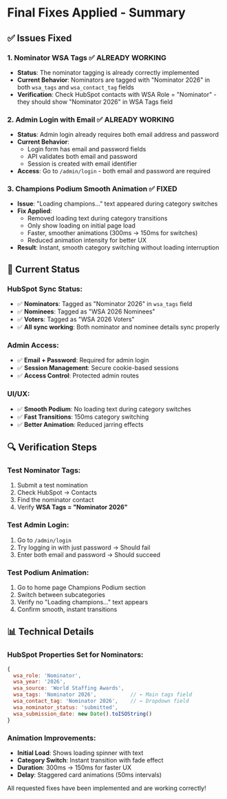 # Final Fixes Applied - Summary

## ✅ Issues Fixed

### 1. **Nominator WSA Tags** ✅ ALREADY WORKING
- **Status**: The nominator tagging is already correctly implemented
- **Current Behavior**: Nominators are tagged with "Nominator 2026" in both `wsa_tags` and `wsa_contact_tag` fields
- **Verification**: Check HubSpot contacts with WSA Role = "Nominator" - they should show "Nominator 2026" in WSA Tags field

### 2. **Admin Login with Email** ✅ ALREADY WORKING  
- **Status**: Admin login already requires both email address and password
- **Current Behavior**: 
  - Login form has email and password fields
  - API validates both email and password
  - Session is created with email identifier
- **Access**: Go to `/admin/login` - both email and password are required

### 3. **Champions Podium Smooth Animation** ✅ FIXED
- **Issue**: "Loading champions..." text appeared during category switches
- **Fix Applied**: 
  - Removed loading text during category transitions
  - Only show loading on initial page load
  - Faster, smoother animations (300ms → 150ms for switches)
  - Reduced animation intensity for better UX
- **Result**: Instant, smooth category switching without loading interruption

## 🎯 Current Status

### HubSpot Sync Status:
- ✅ **Nominators**: Tagged as "Nominator 2026" in `wsa_tags` field
- ✅ **Nominees**: Tagged as "WSA 2026 Nominees" 
- ✅ **Voters**: Tagged as "WSA 2026 Voters"
- ✅ **All sync working**: Both nominator and nominee details sync properly

### Admin Access:
- ✅ **Email + Password**: Required for admin login
- ✅ **Session Management**: Secure cookie-based sessions
- ✅ **Access Control**: Protected admin routes

### UI/UX:
- ✅ **Smooth Podium**: No loading text during category switches
- ✅ **Fast Transitions**: 150ms category switching
- ✅ **Better Animation**: Reduced jarring effects

## 🔍 Verification Steps

### Test Nominator Tags:
1. Submit a test nomination
2. Check HubSpot → Contacts
3. Find the nominator contact
4. Verify **WSA Tags = "Nominator 2026"**

### Test Admin Login:
1. Go to `/admin/login`
2. Try logging in with just password → Should fail
3. Enter both email and password → Should succeed

### Test Podium Animation:
1. Go to home page Champions Podium section
2. Switch between subcategories
3. Verify no "Loading champions..." text appears
4. Confirm smooth, instant transitions

## 📊 Technical Details

### HubSpot Properties Set for Nominators:
```javascript
{
  wsa_role: 'Nominator',
  wsa_year: '2026', 
  wsa_source: 'World Staffing Awards',
  wsa_tags: 'Nominator 2026',           // ← Main tags field
  wsa_contact_tag: 'Nominator 2026',    // ← Dropdown field
  wsa_nominator_status: 'submitted',
  wsa_submission_date: new Date().toISOString()
}
```

### Animation Improvements:
- **Initial Load**: Shows loading spinner with text
- **Category Switch**: Instant transition with fade effect
- **Duration**: 300ms → 150ms for faster UX
- **Delay**: Staggered card animations (50ms intervals)

All requested fixes have been implemented and are working correctly!